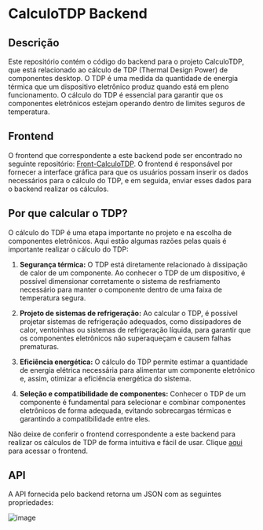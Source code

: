# CalculoTDP Backend

## Descrição

Este repositório contém o código do backend para o projeto CalculoTDP, que está relacionado ao cálculo de TDP (Thermal Design Power) de componentes desktop. O TDP é uma medida da quantidade de energia térmica que um dispositivo eletrônico produz quando está em pleno funcionamento. O cálculo do TDP é essencial para garantir que os componentes eletrônicos estejam operando dentro de limites seguros de temperatura.

## Frontend

O frontend que correspondente a este backend pode ser encontrado no seguinte repositório: [Front-CalculoTDP](https://github.com/tatehira/Front-CalculoTDP). O frontend é responsável por fornecer a interface gráfica para que os usuários possam inserir os dados necessários para o cálculo do TDP, e em seguida, enviar esses dados para o backend realizar os cálculos.

## Por que calcular o TDP?

O cálculo do TDP é uma etapa importante no projeto e na escolha de componentes eletrônicos. Aqui estão algumas razões pelas quais é importante realizar o cálculo do TDP:

1. **Segurança térmica:** O TDP está diretamente relacionado à dissipação de calor de um componente. Ao conhecer o TDP de um dispositivo, é possível dimensionar corretamente o sistema de resfriamento necessário para manter o componente dentro de uma faixa de temperatura segura.

2. **Projeto de sistemas de refrigeração:** Ao calcular o TDP, é possível projetar sistemas de refrigeração adequados, como dissipadores de calor, ventoinhas ou sistemas de refrigeração líquida, para garantir que os componentes eletrônicos não superaqueçam e causem falhas prematuras.

3. **Eficiência energética:** O cálculo do TDP permite estimar a quantidade de energia elétrica necessária para alimentar um componente eletrônico e, assim, otimizar a eficiência energética do sistema.

4. **Seleção e compatibilidade de componentes:** Conhecer o TDP de um componente é fundamental para selecionar e combinar componentes eletrônicos de forma adequada, evitando sobrecargas térmicas e garantindo a compatibilidade entre eles.

Não deixe de conferir o frontend correspondente a este backend para realizar os cálculos de TDP de forma intuitiva e fácil de usar. Clique [aqui](https://github.com/tatehira/Front-CalculoTDP) para acessar o frontend.

## API

A API fornecida pelo backend retorna um JSON com as seguintes propriedades:

![image](https://github.com/tatehira/Api-CalculoTDP/assets/68212041/f1aeb222-7314-4db5-9afd-3d2322950140)
